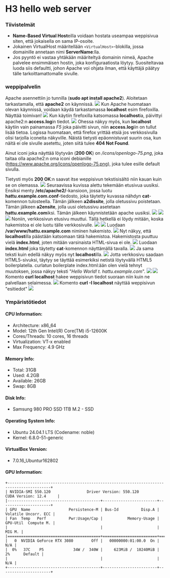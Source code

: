 # H3 hello web server

### Tiivistelmät

- **Name-Based Virtual Host**eilla voidaan hostata useampaa weppisivua siten, että jokaisella on sama IP-osoite.
- Jokainen VirtualHost määritellään `<VirtualHost>`-blokilla, jossa domainille annetaan nimi **ServerName**:lla.
- Jos pyyntö ei vastaa yhtäkään määriteltyä domainin nimeä, Apache palvelee ensimmäisen hostin, joka konfiguraatiosta löytyy. Suositeltavaa luoda siis defaultti, johon Apache voi ohjata ilman, että käyttäjä päätyy tälle tarkoittamattomalle sivulle.

### weppipalvelin

Apache asennettiin jo tunnilla (**sudo apt install apache2**). Aloitetaan tarkastamalla, että **apache2** on käynnissä.
![](./kuvat/1.png)
Kun Apache huomataan olevan käynnissä, voidaan käydä tarkastamassa **localhost** esim firefoxilla. Näyttää toimivan!
![](./kuvat/2.png)
Kun käytiin firefoxilla katsomassa **localhost**ia, päivittyi apache2:n **access.log**in tiedot.
![](./kuvat/3.png)
Ohessa näkyy myös, kun **localhost** käytiin vain painamassa _F5_ joka päivitti sivun, niin **access.log**iin on tullut lisää tietoa. Logissa huomataan, että firefox yrittää etsiä jos verkkosivulla olisi tarjolla iconeita näkyville. Näistä tietysti epäonnistuvat suurin osa, kun näitä ei ole sivulle asetettu, joten siitä tulee **404 Not Found**.

Ainut iconi joka näyttää löytyvän (**200 OK**) on _/icons/openlogo-75.png_, joka taitaa olla apache2:n oma iconi debianille (https://www.apache.org/icons/openlogo-75.png), joka tulee esille default sivulla.

Tietysti myös **200 OK**:n saavat itse weppisivun tekstisisältö niin kauan kuin se on olemassa.
![](./kuvat/4.png)
Seuraavissa kuvissa alettu tekemään etusivua uusiksi. Ensiksi menty **/etc/apache2/**-kansioon, jossa luotu **hattu.example.com.conf**-tiedosto, joka täytetty kuvassa nähdyn **cat**-komennon tulosteella. Tämän jälkeen **a2dissite**, jolla oletussivu poistetaan. Tämän jälkeen **a2ensite**, jolla uusi oletussivu asetetaan **hattu.example.com**iksi. Tämän jälkeen käynnistetään apache uusiksi.
![](./kuvat/5.png)
![](./kuvat/6.png)
![](./kuvat/7.png)
Noniin, verkkosivun etusivu muuttui. Tällä hetkellä ei löydy mitään, koska hakemistoa ei ole luotu tälle verkkosivulle.
![](./kuvat/8.png)
![](./kuvat/9.png)
Luodaan **/var/www/hattu.example.com** niminen hakemisto.
![](./kuvat/10.png)
Nyt näkyy, että **localhost**illa päästään katsomaan tätä hakemistoa. Hakemistosta puuttuu vielä **index.html**, joten mitään varsinaista HTML-sivua ei ole.
![](./kuvat/11.png)
Luodaan **index.html** joka täytetty **cat**-komennon näyttämällä tavalla.
![](./kuvat/12.png)
Ja sama teksti kuin edellä näkyy myös nyt **localhost**illa.
![](./kuvat/13.png)
Jotta verkkosivu saadaan HTML5-sivuksi, täytyy se täyttää esimerkiksi netistä löytyvällä HTML5 boilerplatella. curlatun boilerplate index.html:ään olen vielä tehnyt muutoksen, jossa näkyy teksti "_Hello World! t. hattu.example.com_".
![](./kuvat/14.png)
![](./kuvat/15.png)
Komento **curl localhost** hakee weppisivun tiedot suoraan niin kuin ne palvellaan selaimessa.
![](./kuvat/17.png)
Komento **curl -I localhost** näyttää weppisivun "esitiedot"
![](./kuvat/18.png)

### Ympäristötiedot

#### CPU Information:

- Architecture: x86_64
- Model: 12th Gen Intel(R) Core(TM) i5-12600K
- Cores/Threads: 10 cores, 16 threads
- Virtualization: VT-x enabled
- Max Frequency: 4.9 GHz

#### Memory Info:

- Total: 31GB
- Used: 4.2GB
- Available: 26GB
- Swap: 8GB

#### Disk Info:

- Samsung 980 PRO SSD 1TB M.2 - SSD

#### Operating System Info:

- Ubuntu 24.04.1 LTS (Codename: noble)
- Kernel: 6.8.0-51-generic

#### VirtualBox Version:

- 7.0.16_Ubuntur162802

#### GPU Information:

```
+-----------------------------------------------------------------------------------------+
| NVIDIA-SMI 550.120                Driver Version: 550.120        CUDA Version: 12.4     |
|-----------------------------------------+------------------------+----------------------+
| GPU  Name                 Persistence-M | Bus-Id          Disp.A | Volatile Uncorr. ECC |
| Fan  Temp   Perf          Pwr:Usage/Cap |           Memory-Usage | GPU-Util  Compute M. |
|                                         |                        |               MIG M. |
|=========================================+========================+======================|
|   0  NVIDIA GeForce RTX 3080        Off |   00000000:01:00.0  On |                  N/A |
|  0%   37C    P5             34W /  340W |     623MiB /  10240MiB |      2%      Default |
|                                         |                        |                  N/A |
+-----------------------------------------+------------------------+----------------------+
```
